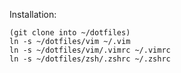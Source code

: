Installation:

	(git clone into ~/dotfiles)
	ln -s ~/dotfiles/vim ~/.vim
	ln -s ~/dotfiles/vim/.vimrc ~/.vimrc
	ln -s ~/dotfiles/zsh/.zshrc ~/.zshrc
